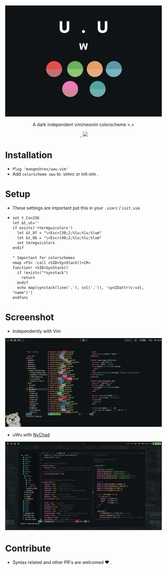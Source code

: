 <p align-"center"> 
	<img src="assets/uwu.png" alt="uwu colorscheme">
</p>
<p align="center">
A dark independent vim/neovim colorscheme >.< 
</p>

<p align="center"> 
<img src"https://img.shields.io/github/stars/Mangeshrex/uwu.vim?color=d3869b&labelColor=2F3131&style=for-the-badge"> <a href="https://github.com/mangeshrex/stargazers"><img src"https://img.shields.io/github/issues/Mangeshrex/uwu.vim?color=e7ac7e&labelColor=2F3131&style=for-the-badge"> </a> 
<img src"https://img.shields.io/static/v1?label=license&message=MIT&color=5b98a9&labelColor=3b4252&style=for-the-badge"> 
<img src="https://img.shields.io/github/forks/Mangeshrex/uwu.vim?color=e7ac7e&labelColor=2F3131&style=for-the-badge"> 
</p> 

# Installation 
- ```Plug 'mangeshrex/uwu.vim' ``` 
- Add ```colorscheme uwu``` to .vimrc or init.vim . 

# Setup 
- These settings are important put this in your ```.vimrc``` / ```init.vim```
- ``` 
  set t_Co=256
  let &t_ut=''
  if exists('+termguicolors')
    let &t_8f = "\<Esc>[38;2;%lu;%lu;%lum"
    let &t_8b = "\<Esc>[48;2;%lu;%lu;%lum"
    set termguicolors
  endif

  " Important for colorschemes
  nmap <F5> :call <SID>SynStack()<CR>
  function! <SID>SynStack()
    if !exists("*synstack")
      return
    endif
    echo map(synstack(line('.'), col('.')), 'synIDattr(v:val, "name")')
  endfunc 

# Screenshot 
- Independently with Vim 
<img src="assets/uwu-vim.png" alt="uwu with vim"> 

- uWu with <a href="https://github.com/NvChad/NvChad">NvChad</a> 
<img src="assets/uwu-nvchad.png" alt="uwu colors with nvchad"> 

# Contribute 
- Syntax related and other PR's are welcomed  ❤️ .

